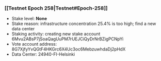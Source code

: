 ### [[Testnet Epoch 258|Testnet#Epoch-258]]
* Stake level: **None**
* Stake reason: infrastructure concentration 25.4% is too high; find a new data center
* Staking activity: creating new stake account 6Mvu2ABsP7jSoaQagUuPM7rUEJCiQyDrNrBZigPCNpYi
* Vote account address: 8G7XjfyYvQGtF4HKGrc6X4Uc3oc6MebzuwhdaDj2pHdX
* Data Center: 24940-FI-Helsinki